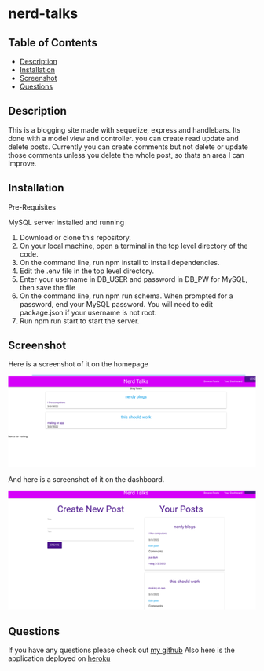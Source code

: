 # nerd-talks

## Table of Contents

- [Description](#description)
- [Installation](#installation)
- [Screenshot](#screenshot)
- [Questions](#questions)

## Description

This is a blogging site made with sequelize, express and handlebars. Its done with a model view and controller. you can create read update and delete posts. Currently you can create comments but not delete or update those comments unless you delete the whole post, so thats an area I can improve.

## Installation

Pre-Requisites

MySQL server installed and running

1. Download or clone this repository.
2. On your local machine, open a terminal in the top level directory of the code.
3. On the command line, run npm install to install dependencies.
4. Edit the .env file in the top level directory.
5. Enter your username in DB_USER and password in DB_PW for MySQL, then save the file
6. On the command line, run npm run schema. When prompted for a password, end your MySQL password. You will need to edit package.json if your username is not root.
7. Run npm run start to start the server.

## Screenshot

Here is a screenshot of it on the homepage

![screenshot](./images/nerdscreenshot.png)

And here is a screenshot of it on the dashboard.

![screenshot](./images/nerdy-blog-screenshot.png)

## Questions

If you have any questions please check out [my github](https://github.com/Naomilounsbury/nerd-talks) Also here is the application deployed on [heroku](https://peaceful-peak-54805.herokuapp.com/)
